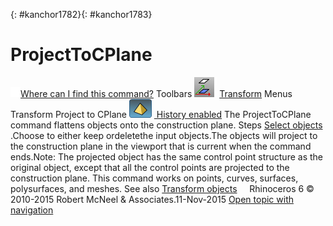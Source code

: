 ---
---

{: #kanchor1782}{: #kanchor1783}
# ProjectToCPlane
 [![images/transparent.gif](images/transparent.gif)Where can I find this command?](javascript:void(0);) Toolbars
![images/projecttocplane.png](images/projecttocplane.png) [Transform](transform-toolbar.html) 
Menus
Transform
Project to CPlane
![images/history-tag.png](images/history-tag.png) [&#160;History enabled](historyenabled.html) 
The ProjectToCPlane command flattens objects onto the construction plane.
Steps
 [Select objects](select-objects.html) .Choose to either keep ordeletethe input objects.The objects will project to the construction plane in the viewport that is current when the command ends.Note: The projected object has the same control point structure as the original object, except that all the control points are projected to the construction plane. This command works on points, curves, surfaces, polysurfaces, and meshes.
See also
 [Transform objects](sak-transform.html) 
&#160;
&#160;
Rhinoceros 6 © 2010-2015 Robert McNeel &amp; Associates.11-Nov-2015
 [Open topic with navigation](projecttocplane.html) 


